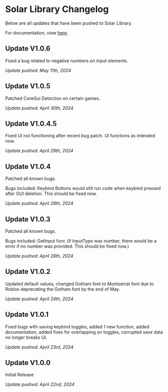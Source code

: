 # Solar Library Changelog
Below are all updates that have been pushed to Solar Library.

For documentation, view [here](https://github.com/xurel7/Solar-Library/blob/main/documentation.md).

## Update V1.0.6
Fixed a bug related to negative numbers on input elements.

*Update pushed: May 11th, 2024*

## Update V1.0.5
Patched CoreGui Detection on certain games.

*Update pushed: April 30th, 2024*

## Update V1.0.4.5
Fixed UI not functioning after recent bug patch. UI functions as intended now.

*Update pushed: April 28th, 2024*


## Update V1.0.4
Patched all *known* bugs.

Bugs included: Keybind Buttons would still run code when keybind pressed after GUI deletion. This should be fixed now.

*Update pushed: April 28th, 2024*

## Update V1.0.3
Patched all *known* bugs.

Bugs included: GetInput func (if InputType was number, there would be a error if no number was provided. This should be fixed now.)

*Update pushed: April 28th, 2024*

## Update V1.0.2
Updated default values, changed Gotham font to Montserrat font due to Roblox deprecating the Gotham font by the end of May.

*Update pushed: April 24th, 2024*

## Update V1.0.1
Fixed bugs with saving keybind toggles, added *1* new function, added documentation, added fixes for overlapping on toggles, corrupted save data no longer breaks UI.

*Update pushed: April 23rd, 2024*

## Update V1.0.0
Initial Release

*Update pushed: April 22nd, 2024*
